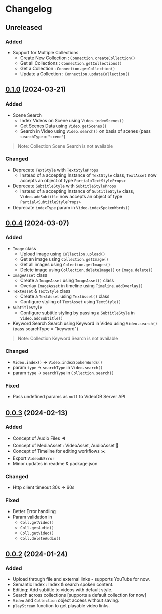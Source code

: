 # Changelog

## Unreleased

### Added
- Support for Multiple Collections
  - Create New Collection : `Connection.createCollection()`
  - Get all Collections : `Connection.getCollections()`
  - Get a Collection :  `Connection.getCollection()`
  - Update a Collection : `Connection.updateCollection()`


## [0.1.0]() (2024-03-21)

### Added
- Scene Search
  - Index Videos on Scene using `Video.indexScenes()`
  - Get Scenes Data using `Video.getScenes()`
  - Search in Video using `Video.search()` on basis of scenes (pass `searchType` = `"scene"`)
> Note: Collection Scene Search is not available 

### Changed
- Deprecate `TextStyle` with `TextStyleProps`
  - Instead of a accepting Instance of `TextStyle` class, `TextAsset` now accepts an object of type `Partial<TextStyleProps>`
- Deprecate `SubtitleStyle` with `SubtitleStyleProps`
  - Instead of a accepting Instance of `SubtitleStyle` class, `Video.addSubtitle` now accepts an object of type `Partial<SubtitleStyleProps>`
- Deprecate `indexType` param in `Video.indexSpokenWords()`



## [0.0.4]() (2024-03-07)

### Added
- `Image` class
  - Upload image using `Collection.upload()`
  - Get an image using `Collection.getImage()`
  - Get all images using `Colection.getImages()`
  - Delete image using `Collection.deleteImage()` or `Image.delete()`
- `ImageAsset` class
  - Create a `ImageAsset` using `ImageAsset()` class
  - Overlay `ImageAsset` in timeline using `Timeline.addOverlay()`
- `TextAsset` & `TextStyle` class
  - Create a `TextAsset` using `TextAsset()` class 
  - Configure styling of `TextAsset` using `TextStyle()`
- `SubtitleStyle`
  - Configure subtitle styling by passing a `SubtitleStyle` in `Video.addSubtitle()`
- Keyword Search
  Search using Keyword in Video using `Video.search()` (pass searchType = "keyword")
> Note: Collection Keyword Search is not available 

### Changed
  - `Video.index()` -> `Video.indexSpokenWords()`
  - param `type` -> `searchType` in `Video.search()` 
  - param `type` -> `searchType` in `Collection.search()` 

### Fixed
  -  Pass undefined params as `null` to VideoDB Server API




## [0.0.3]() (2024-02-13)

### Added
- Concept of Audio Files 🔈
- Concept of MediaAsset : VideoAsset, AudioAsset 💼
- Concept of Timeline for editing workflows ✂️
- Export `VideodbError` 
- Minor updates in readme & package.json

### Changed 
- Http client timeout 30s -> 60s

### Fixed
- Better Error handling
- Param validation in 
  - `Coll.getVideo()`
  - `Coll.getAudio()`
  - `Coll.getVideo()`
  - `Coll.deleteAudio()`



## [0.0.2]() (2024-01-24)

### Added

- Upload through file and external links - supports YouTube for now.
- Semantic Index : Index & search spoken content.
- Editing: Add subtitle to videos with default style.
- Search across collections [supports a default collection for now]
- `Video` and `Collection` object access without saving.
- `playStream` function to get playable video links.
